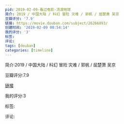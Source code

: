 ```yaml
---
pid: 2019-02-09-看过电影-流浪地球
简介: 2019 / 中国大陆 / 科幻 冒险 灾难 / 郭帆 / 屈楚萧 吴京
豆瓣评分: '7.9'
链接: https://movie.douban.com/subject/26266893/
创建时间: '2019-02-09 00:54:14'
我的评分: '3'
标签:
评论:
tags: [douban]
categories: [timeline]
---
```

简介:2019 / 中国大陆 / 科幻 冒险 灾难 / 郭帆 / 屈楚萧 吴京

豆瓣评分:7.9

[链接](https://movie.douban.com/subject/26266893/)

我的评分:3

标签:

评论:


